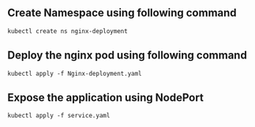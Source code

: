 ## Create Namespace using following command

```
kubectl create ns nginx-deployment
```
## Deploy the nginx pod using following command

```
kubectl apply -f Nginx-deployment.yaml
```

## Expose the application using NodePort

```
kubectl apply -f service.yaml
```
